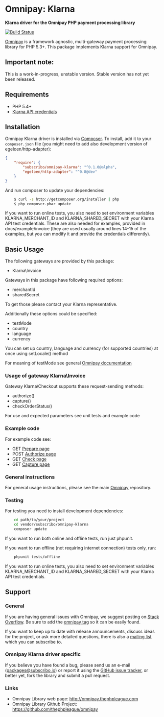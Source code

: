 # Omnipay: Klarna

**Klarna driver for the Omnipay PHP payment processing library**

[![Build Status](https://travis-ci.org/Subscribo/omnipay-klarna.svg?branch=master)](https://travis-ci.org/Subscribo/omnipay-klarna)

[Omnipay](https://github.com/thephpleague/omnipay) is a framework agnostic, multi-gateway payment
processing library for PHP 5.3+. This package implements Klarna support for Omnipay.

## Important note:

This is a work-in-progress, unstable version.
Stable version has not yet been released.

## Requirements

* PHP 5.4+
* [Klarna API credentials](https://developers.klarna.com/en/at+php/kpm/apply-for-test-account)

## Installation

Omnipay Klarna driver is installed via [Composer](http://getcomposer.org/). To install, add it
to your `composer.json` file (you might need to add also development version of egeloen/http-adapter):

```json
{
    "require": {
        "subscribo/omnipay-klarna": "^0.1.0@alpha",
        "egeloen/http-adapter": "^0.8@dev"
    }
}
```

And run composer to update your dependencies:
```sh
    $ curl -s http://getcomposer.org/installer | php
    $ php composer.phar update
```

If you want to run online tests, you also need to set environment variables KLARNA_MERCHANT_ID and KLARNA_SHARED_SECRET with your Klarna API test credentials.
These are also needed for examples, provided in docs/example/invoice (they are used usually around lines 14-15 of the examples, but you can modify it and provide the credentials differently).

## Basic Usage

The following gateways are provided by this package:

* Klarna\Invoice

Gateways in this package have following required options:

* merchantId
* sharedSecret

To get those please contact your Klarna representative.

Additionally these options could be specified:

* testMode
* country
* language
* currency

You can set up country, language and currency (for supported countries) at once using setLocale() method

For meaning of testMode see general [Omnipay documentation](https://thephpleague.com/omnipay)

### Usage of gateway Klarna\Invoice

Gateway Klarna\Checkout supports these request-sending methods:

* authorize()
* capture()
* checkOrderStatus()

For use and expected parameters see unit tests and example code

### Example code

For example code see:

* GET [Prepare page](docs/example/invoice/prepare.php)
* POST [Authorize page](docs/example/invoice/authorize.php)
* GET [Check page](docs/example/invoice/check.php)
* GET [Capture page](docs/example/invoice/capture.php)

### General instructions

For general usage instructions, please see the main [Omnipay](https://github.com/thephpleague/omnipay)
repository.

### Testing

For testing you need to install development dependencies:
```sh
    cd path/to/your/project
    cd vendor/subscribo/omnipay-klarna
    composer update
```

If you want to run both online and offline tests, run just phpunit.

If you want to run offline (not requiring internet connection) tests only, run:
```sh
    phpunit tests/offline
```

If you want to run online tests, you also need to set environment variables KLARNA_MERCHANT_ID and KLARNA_SHARED_SECRET with your Klarna API test credentials.

## Support

### General

If you are having general issues with Omnipay, we suggest posting on
[Stack Overflow](http://stackoverflow.com/). Be sure to add the
[omnipay tag](http://stackoverflow.com/questions/tagged/omnipay) so it can be easily found.

If you want to keep up to date with release announcements, discuss ideas for the project,
or ask more detailed questions, there is also a [mailing list](https://groups.google.com/forum/#!forum/omnipay) which
you can subscribe to.

### Omnipay Klarna driver specific

If you believe you have found a bug, please send us an e-mail (packages@subscribo.io)
or report it using the [GitHub issue tracker](https://github.com/Subscribo/omnipay-klarna/issues),
or better yet, fork the library and submit a pull request.

### Links

* Omnipay Library web page: http://omnipay.thephpleague.com
* Omnipay Library Github Project: https://github.com/thephpleague/omnipay
